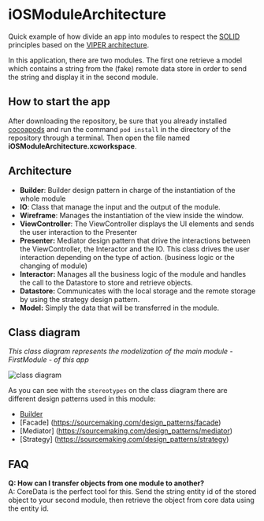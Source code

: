 # iOSModuleArchitecture
Quick example of how divide an app into modules to respect the [SOLID](http://en.wikipedia.org/wiki/SOLID_%28object-oriented_design%29) principles based on the [VIPER architecture](http://www.objc.io/issue-13/viper.html).

In this application, there are two modules. The first one retrieve a model which contains a string from the (fake) remote data store in order to send the string and display it in the second module.


## How to start the app

After downloading the repository, be sure that you already installed [cocoapods](https://cocoapods.org/) and run the command `pod install` in the directory of the repository through a terminal. Then open the file named **iOSModuleArchitecture.xcworkspace**. 

## Architecture

- **Builder**: Builder design pattern in charge of the instantiation of the whole module
- **IO**: Class that manage the input and the output of the module.
- **Wireframe**: Manages the instantiation of the view inside the window.
- **ViewController**: The ViewController displays the UI elements and sends the user interaction to the Presenter
- **Presenter:** Mediator design pattern that drive the interactions between the ViewController, the Interactor and the IO. This class drives the user interaction depending on the type of action. (business logic or the changing of module)
- **Interactor:** Manages all the business logic of the module and handles the call to the Datastore to store and retrieve objects.
- **Datastore:** Communicates with the local storage and the remote storage by using the strategy design pattern.
- **Model:** Simply the data that will be transferred in the module.

## Class diagram
*This class diagram represents the modelization of the main module - FirstModule - of this app*

![class diagram](http://s14.postimg.org/g7de4nxsh/Passing_Data_class_diagram.png)

As you can see with the `stereotypes` on the class diagram there are different design patterns used in this module:
- [Builder](https://sourcemaking.com/design_patterns/builder)
- [Facade] (https://sourcemaking.com/design_patterns/facade)
- [Mediator] (https://sourcemaking.com/design_patterns/mediator)
- [Strategy] (https://sourcemaking.com/design_patterns/strategy)

## FAQ

**Q: How can I transfer objects from one module to another?**    
A: CoreData is the perfect tool for this. Send the string entity id of the stored object to your second module, then retrieve the object from core data using the entity id.

